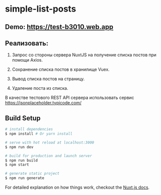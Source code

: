 # simple-list-posts

## Demo: https://test-b3010.web.app

## Реализовать:

  1) Запрос со стороны сервера NuxtJS на получение списка постов при помощи Axios.

  2) Сохранение списка постов в хранилище Vuex.

  3) Вывод списка постов на страницу.

  4) Удаление поста из списка.

В качестве тестового REST API сервера использовать сервис https://jsonplaceholder.typicode.com/


## Build Setup

``` bash
# install dependencies
$ npm install # Or yarn install

# serve with hot reload at localhost:3000
$ npm run dev

# build for production and launch server
$ npm run build
$ npm start

# generate static project
$ npm run generate
```

For detailed explanation on how things work, checkout the [Nuxt.js docs](https://github.com/nuxt/nuxt.js).

